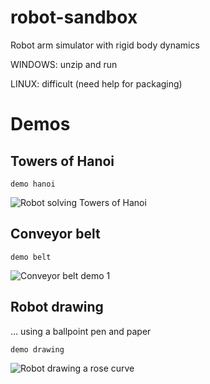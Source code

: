 robot-sandbox
=============

Robot arm simulator with rigid body dynamics

WINDOWS: unzip and run 

LINUX: difficult (need help for packaging)

Demos
=====

[belt1]: http://github.com/downloads/alexdu/robot-sandbox/screenshot-conveyor-belt-1.jpg
[belt2]: http://github.com/downloads/alexdu/robot-sandbox/screenshot-conveyor-belt-2.jpg
[draw-rose]: http://github.com/downloads/alexdu/robot-sandbox/screenshot-robot-drawing-rose.jpg
[hanoi]: http://github.com/downloads/alexdu/robot-sandbox/screenshot-hanoi-towers.jpg


Towers of Hanoi
---------------

    demo hanoi

![Robot solving Towers of Hanoi][hanoi]


Conveyor belt
-------------

    demo belt

![Conveyor belt demo 1][belt1]


Robot drawing
-------------
... using a ballpoint pen and paper

    demo drawing

![Robot drawing a rose curve][draw-rose]
